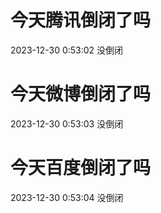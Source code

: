 # 今天腾讯倒闭了吗

2023-12-30 0:53:02 没倒闭

# 今天微博倒闭了吗

2023-12-30 0:53:03 没倒闭

# 今天百度倒闭了吗

2023-12-30 0:53:04 没倒闭

